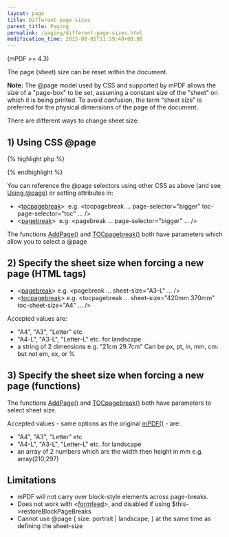 ```yaml
---
layout: page
title: Different page sizes
parent_title: Paging
permalink: /paging/different-page-sizes.html
modification_time: 2015-08-05T11:59:48+00:00
---
```


<p>(mPDF &gt;= 4.3)</p>
<p>The page (sheet) size can be reset within the document.</p>

<div class="alert alert-info" role="alert"><strong>Note:</strong> The @page model used by CSS and supported by mPDF allows the size of a "page-box" to be set,&nbsp;assuming a constant size of the "sheet" on which it is being printed. To avoid confusion, the term "sheet size" is preferred for the physical dimensions of the page of the document.</div>
<p>There are different ways to change sheet size:</p>

## 1) Using CSS @page

{% highlight php %}
<style>

@page { sheet-size: A3-L; }

@page bigger { sheet-size: 420mm 370mm; }

@page toc { sheet-size: A4; }

h1.bigsection {

        page-break-before: always;

        page: bigger;

}

</style>
{% endhighlight %}

<p>You can reference the @page selectors using other CSS as above (and see <a href="{{ "/paging/using-page.html" | prepend: site.baseurl }}">Using @page</a>) or setting attributes in:</p>
<ul>
<li>&lt;<a href="{{ "/reference/html-control-tags/tocpagebreak.html" | prepend: site.baseurl }}">tocpagebreak</a>&gt;&nbsp; e.g. &lt;tocpagebreak ... page-selector="bigger" toc-page-selector="toc" ... /&gt;</li>
<li>&lt;<a href="{{ "/reference/html-control-tags/pagebreak.html" | prepend: site.baseurl }}">pagebreak</a>&gt;&nbsp; e.g. &lt;pagebreak ... page-selector="bigger" ... /&gt;</li>
</ul>
<p>The functions <a href="{{ "/reference/mpdf-functions/addpage.html" | prepend: site.baseurl }}">AddPage()</a> and <a href="{{ "/reference/mpdf-functions/tocpagebreak.html" | prepend: site.baseurl }}">TOCpagebreak()</a> both have parameters which allow you to select a @page</p>

## 2) Specify the sheet size when forcing a new page (HTML tags)

<ul>
<li>&lt;<a href="{{ "/reference/html-control-tags/pagebreak.html" | prepend: site.baseurl }}">pagebreak</a>&gt; e.g. &lt;pagebreak ... sheet-size="A3-L" ... /&gt;</li>
<li>&lt;<a href="{{ "/reference/html-control-tags/tocpagebreak.html" | prepend: site.baseurl }}">tocpagebreak</a>&gt; e.g. &lt;tocpagebreak ... sheet-size="420mm 370mm" toc-sheet-size="A4" ... /&gt;</li>
</ul>
<p>Accepted values are:</p>
<ul>
<li>"A4", "A3", "Letter" etc</li>
<li>"A4-L", "A3-L", "Letter-L" etc. for landscape</li>
<li>a string of 2 dimensions e.g. "21cm 29.7cm" Can be px, pt, in, mm, cm: but not em, ex, or %</li>
</ul>

## 3) Specify the sheet size when forcing a new page (functions)

<p>The functions <a href="{{ "/reference/mpdf-functions/addpage.html" | prepend: site.baseurl }}">AddPage()</a> and <a href="{{ "/reference/mpdf-functions/tocpagebreak.html" | prepend: site.baseurl }}">TOCpagebreak()</a> both have parameters to select sheet size.</p>
<p>Accepted values - same options as the original <a href="{{ "/reference/mpdf-functions/mpdf.html" | prepend: site.baseurl }}">mPDF()</a> - are:</p>
<ul>
<li>"A4", "A3", "Letter" etc</li>
<li>"A4-L", "A3-L", "Letter-L" etc. for landscape</li>
<li>an array of 2 numbers which are the width then height in mm e.g. array(210,297)</li>
</ul>

## Limitations

<ul>
<li>mPDF will not carry over block-style elements across page-breaks.</li>
<li>Does not work with &lt;<a href="{{ "/reference/html-control-tags/formfeed.html" | prepend: site.baseurl }}">formfeed</a>&gt;, and disabled if using $this-&gt;restoreBlockPageBreaks</li>
<li>Cannot use @page { size: portrait | landscape; } at the same time as defining the sheet-size</li>
</ul>

